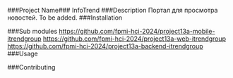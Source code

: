 ###Project Name###
InfoTrend
###Description
Портал для просмотра новостей. To be added.
###Installation

###Sub modules
https://github.com/fpmi-hci-2024/project13a-mobile-itrendgroup
https://github.com/fpmi-hci-2024/project13a-web-itrendgroup
https://github.com/fpmi-hci-2024/project13a-backend-itrendgroup
###Usage

###Contributing

